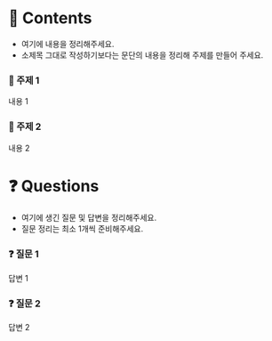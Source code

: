 # 📌 Contents
- 여기에 내용을 정리해주세요.
- 소제목 그대로 작성하기보다는 문단의 내용을 정리해 주제를 만들어 주세요.

### 📌 주제 1
내용 1

### 📌 주제 2
내용 2

# ❓ Questions
- 여기에 생긴 질문 및 답변을 정리해주세요.
- 질문 정리는 최소 1개씩 준비해주세요.

### ❓ 질문 1
답변 1

### ❓ 질문 2
답변 2

